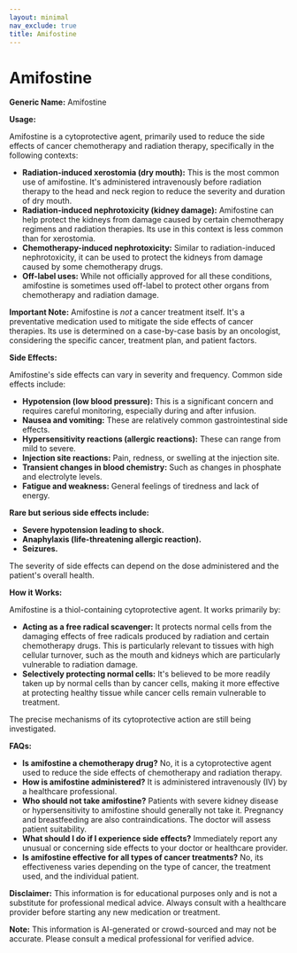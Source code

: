 ```yaml
---
layout: minimal
nav_exclude: true
title: Amifostine
---
```


# Amifostine

**Generic Name:** Amifostine

**Usage:**

Amifostine is a cytoprotective agent, primarily used to reduce the side effects of cancer chemotherapy and radiation therapy, specifically in the following contexts:

* **Radiation-induced xerostomia (dry mouth):** This is the most common use of amifostine. It's administered intravenously before radiation therapy to the head and neck region to reduce the severity and duration of dry mouth.
* **Radiation-induced nephrotoxicity (kidney damage):** Amifostine can help protect the kidneys from damage caused by certain chemotherapy regimens and radiation therapies.  Its use in this context is less common than for xerostomia.
* **Chemotherapy-induced nephrotoxicity:**  Similar to radiation-induced nephrotoxicity, it can be used to protect the kidneys from damage caused by some chemotherapy drugs.
* **Off-label uses:** While not officially approved for all these conditions, amifostine is sometimes used off-label to protect other organs from chemotherapy and radiation damage.

**Important Note:** Amifostine is *not* a cancer treatment itself. It's a preventative medication used to mitigate the side effects of cancer therapies.  Its use is determined on a case-by-case basis by an oncologist, considering the specific cancer, treatment plan, and patient factors.


**Side Effects:**

Amifostine's side effects can vary in severity and frequency.  Common side effects include:

* **Hypotension (low blood pressure):** This is a significant concern and requires careful monitoring, especially during and after infusion.
* **Nausea and vomiting:**  These are relatively common gastrointestinal side effects.
* **Hypersensitivity reactions (allergic reactions):** These can range from mild to severe.
* **Injection site reactions:** Pain, redness, or swelling at the injection site.
* **Transient changes in blood chemistry:**  Such as changes in phosphate and electrolyte levels.
* **Fatigue and weakness:** General feelings of tiredness and lack of energy.


**Rare but serious side effects include:**

* **Severe hypotension leading to shock.**
* **Anaphylaxis (life-threatening allergic reaction).**
* **Seizures.**

The severity of side effects can depend on the dose administered and the patient's overall health.


**How it Works:**

Amifostine is a thiol-containing cytoprotective agent.  It works primarily by:

* **Acting as a free radical scavenger:**  It protects normal cells from the damaging effects of free radicals produced by radiation and certain chemotherapy drugs.  This is particularly relevant to tissues with high cellular turnover, such as the mouth and kidneys which are particularly vulnerable to radiation damage.
* **Selectively protecting normal cells:** It's believed to be more readily taken up by normal cells than by cancer cells, making it more effective at protecting healthy tissue while cancer cells remain vulnerable to treatment.

The precise mechanisms of its cytoprotective action are still being investigated.


**FAQs:**

* **Is amifostine a chemotherapy drug?** No, it is a cytoprotective agent used to reduce the side effects of chemotherapy and radiation therapy.
* **How is amifostine administered?** It is administered intravenously (IV) by a healthcare professional.
* **Who should not take amifostine?** Patients with severe kidney disease or hypersensitivity to amifostine should generally not take it.  Pregnancy and breastfeeding are also contraindications.  The doctor will assess patient suitability.
* **What should I do if I experience side effects?** Immediately report any unusual or concerning side effects to your doctor or healthcare provider.
* **Is amifostine effective for all types of cancer treatments?** No, its effectiveness varies depending on the type of cancer, the treatment used, and the individual patient.

**Disclaimer:** This information is for educational purposes only and is not a substitute for professional medical advice.  Always consult with a healthcare provider before starting any new medication or treatment.


**Note:** This information is AI-generated or crowd-sourced and may not be accurate. Please consult a medical professional for verified advice.